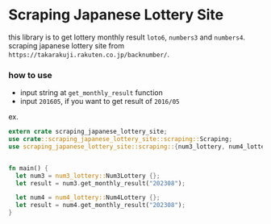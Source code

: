 # Scraping Japanese Lottery Site

this library is to get lottery monthly result `loto6`, `numbers3` and `numbers4`.
scraping japanese lottery site from `https://takarakuji.rakuten.co.jp/backnumber/`.



### how to use

- input string at `get_monthly_result` function
- input `201605`, if you want to  get result of `2016/05`

ex.
```rust
extern crate scraping_japanese_lottery_site;
use crate::scraping_japanese_lottery_site::scraping::Scraping;
use scraping_japanese_lottery_site::scraping::{num3_lottery, num4_lottery};


fn main() {
  let num3 = num3_lottery::Num3Lottery {};
  let result = num3.get_monthly_result("202308");

  let num4 = num4_lottery::Num4Lottery {};
  let result = num4.get_monthly_result("202308");
}
```